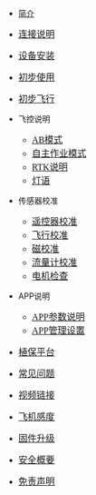 <!-- docs/_sidebar.md -->

- [简介](content_ch/)
- [<font size=3 face="黑体">连接说明</font>](content_ch/introduction/connect.md)
- [<font size=3 face="黑体">设备安装</font>](content_ch/introduction/quickstart.md)
- [<font size=3 face="黑体">初步使用</font>](content_ch/introduction/app/appdownload.md)
- [<font size=3 face="黑体">初步飞行</font>](content_ch/introduction/fly.md)

- 飞控说明
  - [<font size=3 face="黑体">AB模式</font>](content_ch/introduction/ABmode.md)
  - [<font size=3 face="黑体">自主作业模式</font>](content_ch/introduction/AUTOmode.md)
  - [<font size=3 face="黑体">RTK说明</font>](content_ch/introduction/RTK.md)
  - [<font size=3 face="黑体">灯语</font>](content_ch/introduction/light.md)
  
- 传感器校准
  - [<font size=3 face="黑体">遥控器校准</font>](content_ch/introduction/calibration/remote_calib.md)
  - [<font size=3 face="黑体">飞行校准</font>](content_ch/introduction/calibration/fly_calib.md)
  - [<font size=3 face="黑体">磁校准</font>](content_ch/introduction/calibration/mag_calib.md)
  - [<font size=3 face="黑体">流量计校准</font>](content_ch/introduction/calibration/flow_calib.md)
  - [<font size=3 face="黑体">电机检查</font>](content_ch/introduction/calibration/motor_calib.md)

- APP说明  
  - [<font size=3 face="黑体">APP参数说明</font>](content_ch/introduction/APPpar.md)
  - [<font size=3 face="黑体">APP管理设置</font>](content_ch/introduction/APPuser.md)

- [<font size=3 face="黑体">植保平台</font>](content_ch/introduction/AGplatform.md)
- [<font size=3 face="黑体">常见问题</font>](content_ch/introduction/warning.md)
- [<font size=3 face="黑体">视频链接</font>](content_ch/introduction/video.md)
- [<font size=3 face="黑体">飞机感度</font>](content_ch/introduction/pid.md)
- [<font size=3 face="黑体">固件升级</font>](content_ch/introduction/update.md)
- [<font size=3 face="黑体">安全概要</font>](content_ch/introduction/sercurity.md)
- [<font size=3 face="黑体">免责声明</font>](content_ch/introduction/satament.md)